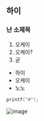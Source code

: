 ## 하이
### 난 소제목
1. 오케이
2. 오케이?
3. 굳

- 하이
- 오케이
- 노노
```cpp
printf("#");
```
![image](https://github.com/user-attachments/assets/66fd0598-3d16-41b3-b91a-077ff95c9131)

